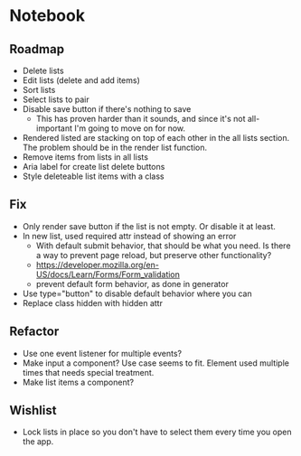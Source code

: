 # Notebook

## Roadmap

- Delete lists
- Edit lists (delete and add items)
- Sort lists
- Select lists to pair
- Disable save button if there's nothing to save
  - This has proven harder than it sounds, and since it's not all-important I'm going to move on for now.
- Rendered listed are stacking on top of each other in the all lists section. The problem should be in the render list function.
- Remove items from lists in all lists
- Aria label for create list delete buttons
- Style deleteable list items with a class

## Fix

- Only render save button if the list is not empty. Or disable it at least.
- In new list, used required attr instead of showing an error
  - With default submit behavior, that should be what you need. Is there a way to prevent page reload, but preserve other functionality?
  - https://developer.mozilla.org/en-US/docs/Learn/Forms/Form_validation
  - prevent default form behavior, as done in generator
- Use type="button" to disable default behavior where you can
- Replace class hidden with hidden attr

## Refactor

- Use one event listener for multiple events?
- Make input a component? Use case seems to fit. Element used multiple times that needs special treatment.
- Make list items a component?

## Wishlist

- Lock lists in place so you don't have to select them every time you open the app.
